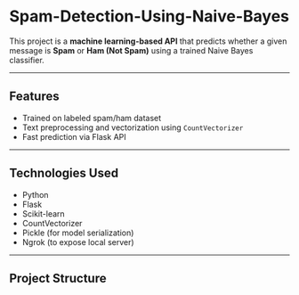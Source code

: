 # Spam-Detection-Using-Naive-Bayes



This project is a **machine learning-based API** that predicts whether a given message is **Spam** or **Ham (Not Spam)** using a trained Naive Bayes classifier.

---

##  Features

- Trained on labeled spam/ham dataset
- Text preprocessing and vectorization using `CountVectorizer`
- Fast prediction via Flask API


---

##  Technologies Used

- Python
- Flask
- Scikit-learn
- CountVectorizer
- Pickle (for model serialization)
- Ngrok (to expose local server)

---

##  Project Structure

